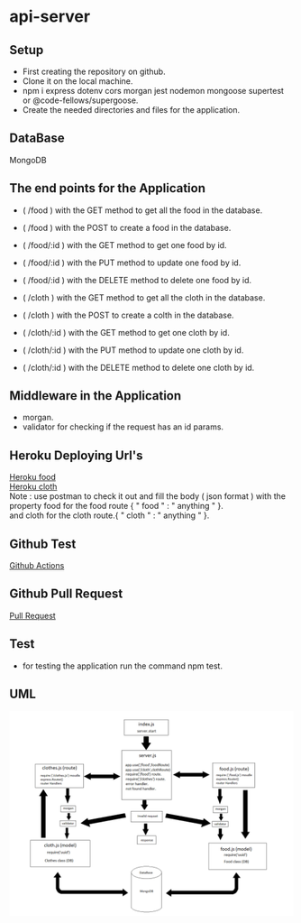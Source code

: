 # api-server
## Setup
* First creating the repository on github.
* Clone it on the local machine.
* npm i express dotenv cors morgan jest nodemon mongoose supertest or @code-fellows/supergoose.
* Create the needed directories and files for the application.
## DataBase 
MongoDB
## The end points for the Application
* ( /food ) with the GET method to get all the food in the database.
* ( /food ) with the POST to create a food in the database.
* ( /food/:id ) with the GET method to get one food by id.
* ( /food/:id ) with the PUT method to update one food by id.
* ( /food/:id ) with the DELETE method to delete one food by id.

* ( /cloth ) with the GET method to get all the cloth in the database.
* ( /cloth ) with the POST to create a colth in the database.
* ( /cloth/:id ) with the GET method to get one cloth by id.
* ( /cloth/:id ) with the PUT method to update one cloth by id.
* ( /cloth/:id ) with the DELETE method to delete one cloth by id.

## Middleware in the Application 
* morgan.
* validator for checking if the request has an id params.

## Heroku Deploying Url's

[Heroku food](https://hamza-api-server.herokuapp.com/food)<br>
[Heroku cloth](https://hamza-api-server.herokuapp.com/cloth)<br>
Note : use postman to check it out and fill the body ( json format ) with the property food for the food route  { " food " : " anything " }. <br> and cloth for the cloth route.{ " cloth " : " anything " }.

## Github Test
[Github Actions](https://github.com/hamzashamoun96/api-server/actions)

## Github Pull Request
[Pull Request](https://github.com/hamzashamoun96/basic-express-server/pull/1)

## Test
* for testing the application run the command npm test.

## UML 
![uml](/uml.png)